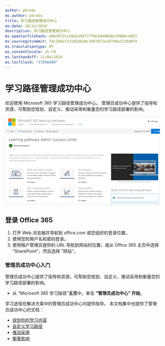 ```yaml
---
author: pkrebs
ms.author: pkrebs
title: 学习路径管理成功中心
ms.date: 10/24/2019
description: 学习路径管理成功中心
ms.openlocfilehash: e0630f21c49a5a58f77f9e30d06b8a70086ce051
ms.sourcegitcommit: f4c2b6ef531d2d820c3d97871e187d0a2220d8f4
ms.translationtype: MT
ms.contentlocale: zh-CN
ms.lasthandoff: 11/04/2019
ms.locfileid: "37956600"
---
```

# <a name="learning-pathways-admin-success-center"></a>学习路径管理成功中心

欢迎使用 Microsoft 365 学习路径管理成功中心。 管理员成功中心提供了指导和资源，可帮助您规划、自定义、推动采用和衡量您的学习路径部署的影响。

![cg-successcenter](media/cg-successcenter.png)

## <a name="sign-in-to-office-365"></a>登录 Office 365 

1.  打开 Web 浏览器并导航到 office.com 或您组织的登录位置。 
2.  使用您的用户名和密码登录。
3.  使用租户管理员提供的 URL 导航到网站的位置，或从 Office 365 主页中选择 "SharePoint"，然后选择 "网站"。 

### <a name="get-started-with-the-admin-success-center"></a>管理员成功中心入门

管理员成功中心提供了指导和资源，可帮助您规划、自定义、推动采用和衡量您的学习路径部署的影响。 

- 从 "Microsoft 365 学习路径"**主页**中，单击 **"管理员成功中心" 开始**。

学习途径在解决方案中的管理员成功中心内提供指导。 本文档集中也提供了管理员成功中心的文档： 

- [规划你的学习内容](custom_plancontent.md)
- [自定义学习路径](custom_overview.md)
- [推动采用](driveadoption.md)
- [衡量影响](custom_measureimpact.md)

